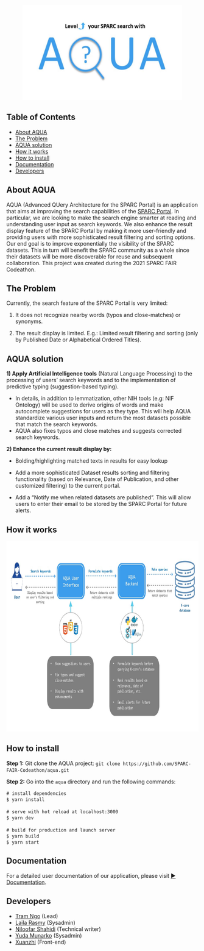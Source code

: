 <p align="center">
  <img src="https://github.com/SPARC-FAIR-Codeathon/aqua/raw/main/src/assets/images/logo_aqua-1.jpg" alt="interface" width="420" height="250"> 
  <br/> 
  </img>
</p>

## Table of Contents

* [About AQUA](#about-aqua)
* [The Problem](#the-problem)
* [AQUA solution](#aqua-solution)
* [How it works](#how-it-works)
* [How to install](#how-to-install)
* [Documentation](#documentation)
* [Developers](#developers)

## About AQUA

AQUA (Advanced QUery Architecture for the SPARC Portal) is an application that aims at improving the search capabilities of the [SPARC Portal](https://sparc.science/). In particular, we are looking to make the search engine smarter at reading and understanding user input as search keywords. We also enhance the result display feature of the SPARC Portal by making it more user-friendly and providing users with more sophisticated result filtering and sorting options. Our end goal is to improve exponentially the visibility of the SPARC datasets. This in turn will benefit the SPARC community as a whole since their datasets will be more discoverable for reuse and subsequent collaboration. This project was created during the 2021 SPARC FAIR Codeathon.

## The Problem

Currently, the search feature of the SPARC Portal is very limited: 

1) It does not recognize nearby words (typos and close-matches) or synonyms.

2) The result display is limited. E.g.: Limited result filtering and sorting (only by Published Date or Alphabetical Ordered Titles).

## AQUA solution

__1) Apply Artificial Intelligence tools__ (Natural Language Processing) to the processing of users’ search keywords and to the implementation of predictive typing (suggestion-based typing). 

- In details, in addition to lemmatization, other NIH tools (e.g: NIF Ontology) will be used to derive origins of words and make autocomplete suggestions for users as they type. This will help AQUA standardize various user inputs and return the most datasets possible that match the search keywords.
- AQUA also fixes typos and close matches and suggests corrected search keywords.

__2) Enhance the current result display by:__

- Bolding/highlighting matched texts in results for easy lookup

- Add a more sophisticated Dataset results sorting and filtering functionality (based on Relevance, Date of Publication, and other customized filtering) to the current portal.

- Add a “Notify me when related datasets are published”. This will allow users to enter their email to be stored by the SPARC Portal for future alerts. 

## How it works

<p align="left">
  <img src="https://github.com/SPARC-FAIR-Codeathon/aqua/raw/main/src/assets/images/workflow_new.jpg" alt="interface" width="900" height="500"> 
  <br/> 
  </img>
</p>
 
## How to install

**Step 1:** Git clone the AQUA project: `git clone https://github.com/SPARC-FAIR-Codeathon/aqua.git`

**Step 2:** Go into the `aqua` directory and run the following commands:

```
# install dependencies
$ yarn install

# serve with hot reload at localhost:3000
$ yarn dev

# build for production and launch server
$ yarn build
$ yarn start

```

## Documentation

For a detailed user documentation of our application, please visit [:arrow_forward: Documentation](https://github.com/SPARC-FAIR-Codeathon/aqua/blob/main/Documentation/Documentation.md).

## Developers

- [Tram Ngo](https://github.com/tramngo1603) (Lead)
- [Laila Rasmy](https://github.com/lrasmy) (Sysadmin)
- [Niloofar Shahidi](https://github.com/Niloofar-Sh) (Technical writer)
- [Yuda Munarko](https://github.com/napakalas) (Sysadmin)
- [Xuanzhi](https://github.com/marcusLXZ) (Front-end)
